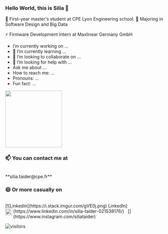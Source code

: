 ### Hello World, this is Silia 👋

💬 First-year master's student at CPE Lyon Engineering school.
🔭 Majoring in Software Design and Big Data

⚡ Firmware Development Intern at Maxlinear Germany GmbH

-  I’m currently working on ...
- 🌱 I’m currently learning ...
- 👯 I’m looking to collaborate on ...
- 🤔 I’m looking for help with ...
-  Ask me about ...
-  How to reach me: ...
-  Pronouns: ...
-  Fun fact: ...

  <img height="180em" src="https://github-readme-stats.vercel.app/api?username=siliataider&show_icons=true&hide_border=true&&count_private=true&include_all_commits=true" />
  




### 📫 You can contact me at 
<br/>
**silia.taider@cpe.fr**

### 😄 Or more casually on
<br/>
[![Linkedin](https://i.stack.imgur.com/gVE0j.png) LinkedIn](https://www.linkedin.com/in/silia-taider-021538176/)
&nbsp;
[<img align="left" alt="Instagram" width="22px" src="https://cdn.jsdelivr.net/npm/simple-icons@v3/icons/instagram.svg" />](https://www.instagram.com/siliataider)

<br/>

![visitors](https://visitor-badge.glitch.me/badge?page_id=page.id)
